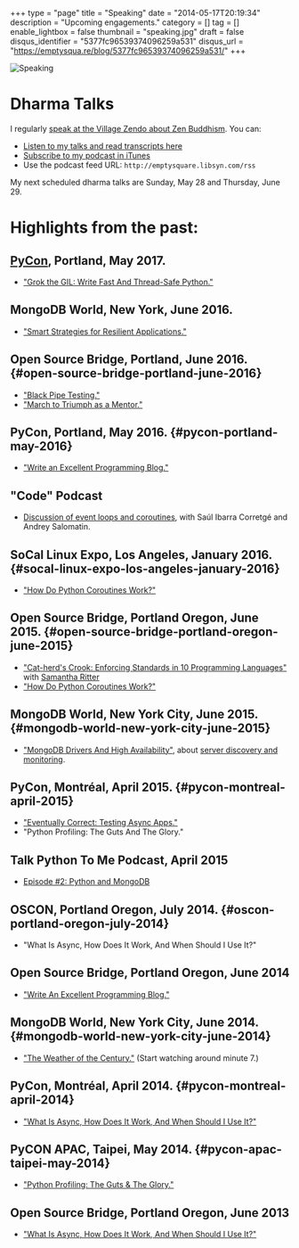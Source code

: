 +++
type = "page"
title = "Speaking"
date = "2014-05-17T20:19:34"
description = "Upcoming engagements."
category = []
tag = []
enable_lightbox = false
thumbnail = "speaking.jpg"
draft = false
disqus_identifier = "5377fc96539374096259a531"
disqus_url = "https://emptysqua.re/blog/5377fc96539374096259a531/"
+++

![Speaking](speaking.jpg "Speaking")

# Dharma Talks

I regularly [speak at the Village Zendo about Zen Buddhism](https://villagezendo.org/calendar). You can:

-   [Listen to my talks and read transcripts here](/tag/dharmatalk/)
-   [Subscribe to my podcast in
    iTunes](https://itunes.apple.com/us/podcast/a.-jesse-jiryu-daviss-dharma/id982925865?mt=2)
-   Use the podcast feed URL: `http://emptysquare.libsyn.com/rss`

My next scheduled dharma talks are Sunday, May 28 and Thursday, June 29.

# Highlights from the past:

## [PyCon](https://us.pycon.org/), Portland, May 2017.

-   ["Grok the GIL: Write Fast And Thread-Safe Python."](/pycon-video-grok-the-gil/)

## MongoDB World, New York, June 2016.

-   ["Smart Strategies for Resilient
    Applications."](/how-to-write-resilient-mongodb-applications)

## Open Source Bridge, Portland, June 2016. {#open-source-bridge-portland-june-2016}

-   ["Black Pipe
    Testing."](https://emptysqua.re/blog/black-pipe-testing-series/)
-   ["March to Triumph as a
    Mentor."](https://emptysqua.re/blog/mentoring/)

## PyCon, Portland, May 2016. {#pycon-portland-may-2016}

-   ["Write an Excellent Programming
    Blog."](/write-an-excellent-blog-pycon-2016/)

## "Code" Podcast

-   [Discussion of event loops and
    coroutines](https://soundcloud.com/podcastcode/3-concurrency-event-loop-coroutines),
    with Saúl Ibarra Corretgé and Andrey Salomatin.

## SoCal Linux Expo, Los Angeles, January 2016. {#socal-linux-expo-los-angeles-january-2016}

-   ["How Do Python Coroutines Work?"](/scale14x-coroutines-talk/)

## Open Source Bridge, Portland Oregon, June 2015. {#open-source-bridge-portland-oregon-june-2015}

-   ["Cat-herd's Crook: Enforcing Standards in 10 Programming
    Languages"](https://youtu.be/OBjU_xYtPmA) with [Samantha
    Ritter](https://twitter.com/samwhocodes)
-   ["How Do Python Coroutines Work?"](https://youtu.be/GSk0tIjDT10)

## MongoDB World, New York City, June 2015. {#mongodb-world-new-york-city-june-2015}

-   ["MongoDB Drivers And High
    Availability"](https://www.mongodb.com/presentations/mongodb-drivers-and-high-availability-deep-dive),
    about [server discovery and
    monitoring](/server-discovery-and-monitoring-in-pymongo-perl-and-c/).

## PyCon, Montréal, April 2015. {#pycon-montreal-april-2015}

-   ["Eventually Correct: Testing Async
    Apps."](/pycon-video-eventually-correct-async-testing/)
-   "Python Profiling: The Guts And The Glory."

## Talk Python To Me Podcast, April 2015

-   [Episode \#2: Python and
    MongoDB](https://talkpython.fm/episodes/show/2/python-and-mongodb)

## OSCON, Portland Oregon, July 2014. {#oscon-portland-oregon-july-2014}

-   "What Is Async, How Does It Work, And When Should I Use It?"

## Open Source Bridge, Portland Oregon, June 2014

-   ["Write An Excellent Programming
    Blog."](/write-an-excellent-programming-blog/)

## MongoDB World, New York City, June 2014. {#mongodb-world-new-york-city-june-2014}

-   ["The Weather of the
    Century."](https://www.mongodb.com/presentations/weather-century-part-3-visualization)
    (Start watching around minute 7.)

## PyCon, Montréal, April 2014. {#pycon-montreal-april-2014}

-   ["What Is Async, How Does It Work, And When Should I Use
    It?"](/pycon-2014-video-what-is-async/)

## PyCON APAC, Taipei, May 2014. {#pycon-apac-taipei-may-2014}

-   ["Python Profiling: The Guts & The
    Glory."](https://www.youtube.com/watch?v=BOKcZjI5zME)

## Open Source Bridge, Portland Oregon, June 2013

-   ["What Is Async, How Does It Work, And When Should I Use
    It?"](https://youtu.be/yCIicDdFYp4)

